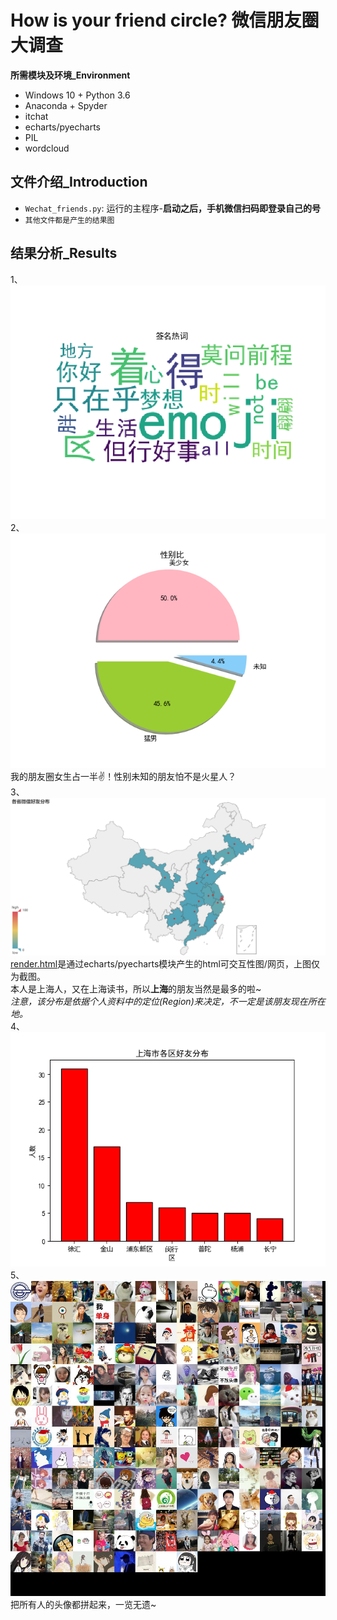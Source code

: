 How is your friend circle? 微信朋友圈大调查
====
**所需模块及环境_Environment**</br>
* Windows 10 + Python 3.6 </br>
* Anaconda + Spyder </br>
* itchat </br>
* echarts/pyecharts </br>
* PIL </br>
* wordcloud </br>


## 文件介绍_Introduction
* `Wechat_friends.py`: 运行的主程序-**启动之后，手机微信扫码即登录自己的号**</br>
* `其他文件都是产生的结果图`</br>

## 结果分析_Results
1、![朋友签名档热词](https://github.com/KaygoYM/Python-and-Tensorflow-learning/blob/master/Wechat_Friends/figure_1.png)</br>
2、![朋友圈性别比](https://github.com/KaygoYM/Python-and-Tensorflow-learning/blob/master/Wechat_Friends/figure_2.png)</br>
我的朋友圈女生占一半✌！性别未知的朋友怕不是火星人？</br>
3、![朋友圈地域分布(国内)](https://github.com/KaygoYM/Python-and-Tensorflow-learning/blob/master/Wechat_Friends/figure_4.png)</br>
[render.html](https://github.com/KaygoYM/Python-and-Tensorflow-learning/blob/master/Wechat_Friends/render.html)是通过echarts/pyecharts模块产生的html可交互性图/网页，上图仅为截图。</br>
本人是上海人，又在上海读书，所以**上海**的朋友当然是最多的啦~</br>
*注意，该分布是依据个人资料中的定位(Region)来决定，不一定是该朋友现在所在地。* </br>
4、![上海朋友的区级分布](https://github.com/KaygoYM/Python-and-Tensorflow-learning/blob/master/Wechat_Friends/figure_3.png)</br>
5、![朋友头像大集合](https://github.com/KaygoYM/Python-and-Tensorflow-learning/blob/master/Wechat_Friends/Wechat_All_Head.jpg)</br>
把所有人的头像都拼起来，一览无遗~</br>
